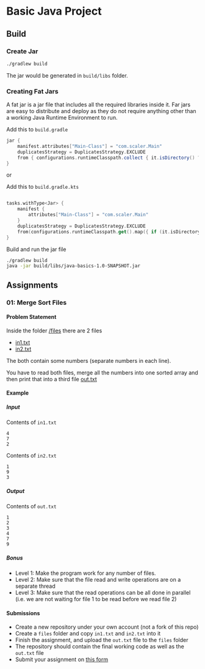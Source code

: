 # Basic Java Project 


## Build 

### Create Jar 

```bash
./gradlew build
```

The jar would be generated in `build/libs` folder.

### Creating Fat Jars 

A fat jar is a jar file that includes all the required libraries inside it. 
Far jars are easy to distribute and deploy as they do not require anything other
than a working Java Runtime Environment to run. 

Add this to `build.gradle`

```groovy
jar {
    manifest.attributes["Main-Class"] = "com.scaler.Main"
    duplicatesStrategy = DuplicatesStrategy.EXCLUDE
    from { configurations.runtimeClasspath.collect { it.isDirectory() ? it : zipTree(it) } }
}
```
or

Add this to `build.gradle.kts`
```kts

tasks.withType<Jar> {
    manifest {
        attributes["Main-Class"] = "com.scaler.Main"
    }
    duplicatesStrategy = DuplicatesStrategy.EXCLUDE
    from(configurations.runtimeClasspath.get().map({ if (it.isDirectory) it else zipTree(it) }))
}
```

Build and run the jar file
```bash
./gradlew build
java -jar build/libs/java-basics-1.0-SNAPSHOT.jar
```

## Assignments 

### 01: Merge Sort Files 

#### Problem Statement

Inside the folder [/files](./files) there are 2 files 
- [in1.txt](./files/in1.txt)
- [in2.txt](./files/in2.txt)

The both contain some numbers (separate numbers in each line).

You have to read both files, merge all the numbers into one sorted array 
and then print that into a third file [out.txt](./files/out.txt)

#### Example 

##### Input
Contents of `in1.txt`
```
4
7
2
```

Contents of `in2.txt`
```
1 
9
3
```

##### Output 
Contents of `out.txt`
```
1
2
3
4
7
9
```

##### Bonus 

- Level 1: Make the program work for any number of files.
- Level 2: Make sure that the file read and write operations are on a separate thread 
- Level 3: Make sure that the read operations can be all done in parallel (i.e. we are not waiting for file 1 to be read before we read file 2)

#### Submissions 

- Create a new repository under your own account (not a fork of this repo) 
- Create a `files` folder and copy `in1.txt` and `in2.txt` into it
- Finish the assignment, and upload the `out.txt` file to the `files` folder 
- The repository should contain the final working code as well as the `out.txt` file
- Submit your assignment on [this form](https://docs.google.com/forms/d/e/1FAIpQLSd04RVGJCkye5RvYhARL1cN2TSWZmLw9LeCTLbk1iw7lv5JEw/viewform)